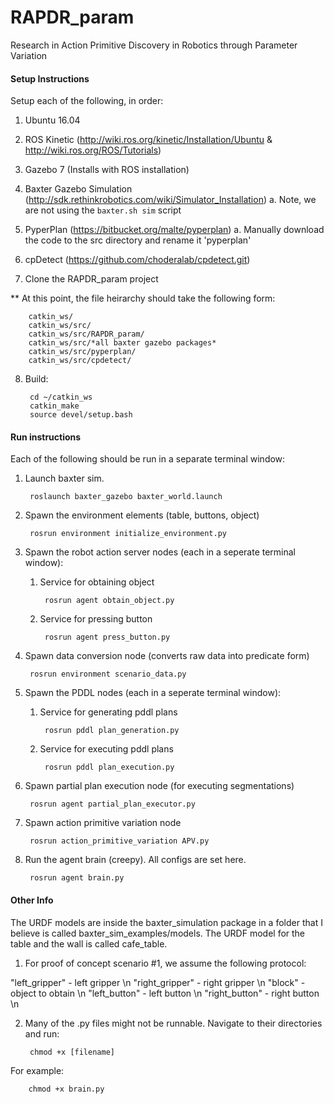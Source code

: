 # RAPDR_param
Research in Action Primitive Discovery in Robotics through Parameter Variation

#### Setup Instructions
Setup each of the following, in order:

1. Ubuntu 16.04

2. ROS Kinetic (http://wiki.ros.org/kinetic/Installation/Ubuntu & http://wiki.ros.org/ROS/Tutorials)

3. Gazebo 7 (Installs with ROS installation) 

4. Baxter Gazebo Simulation (http://sdk.rethinkrobotics.com/wiki/Simulator_Installation)
    a. Note, we are not using the `baxter.sh sim` script

5. PyperPlan (https://bitbucket.org/malte/pyperplan)
   a. Manually download the code to the src directory and rename it 'pyperplan'

6. cpDetect (https://github.com/choderalab/cpdetect.git)

7. Clone the RAPDR_param project

** At this point, the file heirarchy should take the following form:

        catkin_ws/
        catkin_ws/src/
        catkin_ws/src/RAPDR_param/
        catkin_ws/src/*all baxter gazebo packages*
        catkin_ws/src/pyperplan/
        catkin_ws/src/cpdetect/

8. Build:

        cd ~/catkin_ws
        catkin_make
        source devel/setup.bash

#### Run instructions
Each of the following should be run in a separate terminal window:

1. Launch baxter sim. 

        roslaunch baxter_gazebo baxter_world.launch

2. Spawn the environment elements (table, buttons, object)

        rosrun environment initialize_environment.py

3. Spawn the robot action server nodes (each in a seperate terminal window):

    1. Service for obtaining object

            rosrun agent obtain_object.py

    2. Service for pressing button

            rosrun agent press_button.py

4. Spawn data conversion node (converts raw data into predicate form)

        rosrun environment scenario_data.py

5. Spawn the PDDL nodes (each in a seperate terminal window):

    1. Service for generating pddl plans

            rosrun pddl plan_generation.py

    2. Service for executing pddl plans

            rosrun pddl plan_execution.py


6. Spawn partial plan execution node (for executing segmentations)

        rosrun agent partial_plan_executor.py

7. Spawn action primitive variation node

        rosrun action_primitive_variation APV.py


8. Run the agent brain (creepy). All configs are set here.

        rosrun agent brain.py


#### Other Info
The URDF models are inside the baxter_simulation package in a folder that I believe is called baxter_sim_examples/models. The URDF model for the table and the wall is called cafe_table. 

1. For proof of concept scenario #1, we assume the following protocol:

"left_gripper" - left gripper \n
"right_gripper" - right gripper \n
"block" - object to obtain \n
"left_button" - left button \n
"right_button" - right button \n

2. Many of the .py files might not be runnable. Navigate to their directories and run:

        chmod +x [filename]
        
For example:

        chmod +x brain.py
        
        


 
